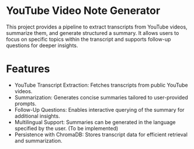 # YouTube Video Note Generator
This project provides a pipeline to extract transcripts from YouTube videos, summarize them, and generate structured a summary. It allows users to focus on specific topics within the transcript and supports follow-up questions for deeper insights.

# Features
- YouTube Transcript Extraction: Fetches transcripts from public YouTube videos.
- Summarization: Generates concise summaries tailored to user-provided prompts.
- Follow-Up Questions: Enables interactive querying of the summary for additional insights.
- Multilingual Support: Summaries can be generated in the language specified by the user. (To be implemented)
- Persistence with ChromaDB: Stores transcript data for efficient retrieval and summarization.
